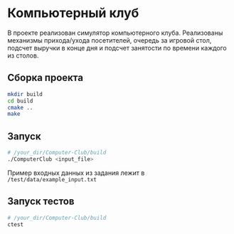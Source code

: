 # Компьютерный клуб

В проекте реализован симулятор компьютерного клуба. Реализованы механизмы прихода/ухода посетителей, очередь за игровой стол, подсчет выручки в конце дня и подсчет занятости по времени каждого из столов. 

## Сборка проекта 

```sh
mkdir build
cd build
cmake ..
make
```

## Запуск 

```sh
# /your_dir/Computer-Club/build
./ComputerClub <input_file>
```

Пример входных данных из задания лежит в `/test/data/example_input.txt`

## Запуск тестов

```sh
# /your_dir/Computer-Club/build
ctest
```



